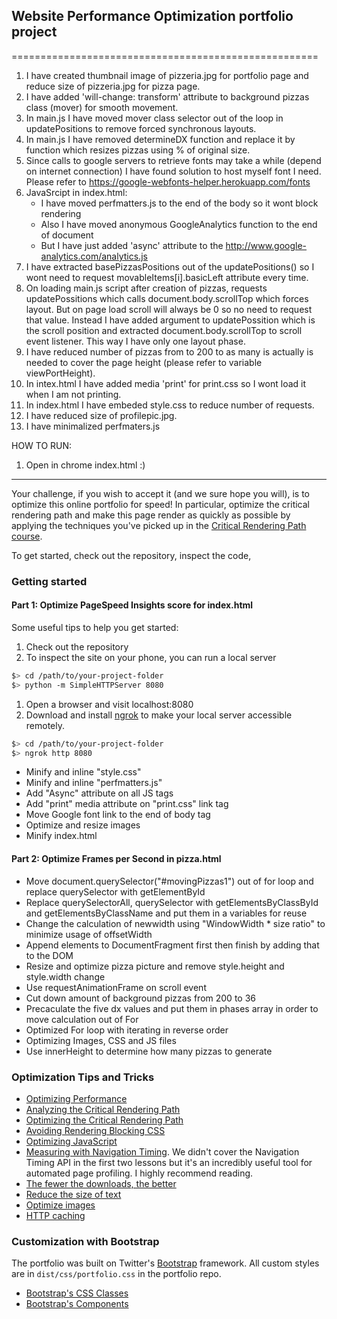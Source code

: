 ## Website Performance Optimization portfolio project
=====================================================

1. I have created thumbnail image of pizzeria.jpg for portfolio page and reduce size of pizzeria.jpg for pizza page.
2. I have added 'will-change: transform' attribute to background pizzas class (mover) for smooth movement.
3. In main.js I have moved mover class selector out of the loop in updatePositions to remove forced synchronous layouts.
4. In main.js I have removed determineDX function and replace it by function which resizes pizzas using % of original size.
5. Since calls to google servers to retrieve fonts may take a while (depend on internet connection) I have found solution to host myself font I need. Please refer to https://google-webfonts-helper.herokuapp.com/fonts
6. JavaSrcipt in index.html:
   - I have moved perfmatters.js to the end of the body so it wont block rendering
   - Also I have moved anonymous GoogleAnalytics function to the end of document
   - But I have just added 'async' attribute to the http://www.google-analytics.com/analytics.js
7. I have extracted basePizzasPositions out of the updatePositions() so I wont need to request movableItems[i].basicLeft attribute every time.
8. On loading main.js script after creation of pizzas, requests updatePossitions which calls document.body.scrollTop which forces layout. But on page load scroll will always be 0 so no need to request that value. Instead I have added argument to updatePossition which is the scroll position and extracted document.body.scrollTop to scroll event listener. This way I have only one layout phase.
9. I have reduced number of pizzas from to 200 to as many is actually is needed to cover the page height (please refer to variable viewPortHeight).
10. In intex.html I have added media 'print' for print.css so I wont load it when I am not printing.
11. In index.html I have embeded style.css to reduce number of requests.
12. I have reduced size of profilepic.jpg.
13. I have minimalized perfmaters.js

HOW TO RUN:

1. Open in chrome index.html :)


*********************************************************************************************

Your challenge, if you wish to accept it (and we sure hope you will), is to optimize this online portfolio for speed! In particular, optimize the critical rendering path and make this page render as quickly as possible by applying the techniques you've picked up in the [Critical Rendering Path course](https://www.udacity.com/course/ud884).

To get started, check out the repository, inspect the code,

### Getting started

#### Part 1: Optimize PageSpeed Insights score for index.html

Some useful tips to help you get started:

1. Check out the repository
1. To inspect the site on your phone, you can run a local server

  ```bash
  $> cd /path/to/your-project-folder
  $> python -m SimpleHTTPServer 8080
  ```

1. Open a browser and visit localhost:8080
1. Download and install [ngrok](https://ngrok.com/) to make your local server accessible remotely.

  ``` bash
  $> cd /path/to/your-project-folder
  $> ngrok http 8080
   ```
   
* Minify and inline "style.css"
* Minify and inline "perfmatters.js"
* Add "Async" attribute on all JS tags
* Add "print" media attribute on "print.css" link tag
* Move Google font link to the end of body tag
* Optimize and resize images
* Minify index.html


#### Part 2: Optimize Frames per Second in pizza.html

* Move document.querySelector("#movingPizzas1") out of for loop and replace querySelector with getElementById
* Replace querySelectorAll, querySelector with getElementsByClassById and getElementsByClassName and put them in a variables for reuse
* Change the calculation of newwidth using "WindowWidth * size ratio" to minimize usage of offsetWidth
* Append elements to DocumentFragment first then finish by adding that to the DOM
* Resize and optimize pizza picture and remove style.height and style.width change
* Use requestAnimationFrame on scroll event
* Cut down amount of background pizzas from 200 to 36
* Precaculate the five dx values and put them in phases array in order to move calculation out of For
* Optimized For loop with iterating in reverse order
* Optimizing Images, CSS and JS files
* Use innerHeight to determine how many pizzas to generate

### Optimization Tips and Tricks
* [Optimizing Performance](https://developers.google.com/web/fundamentals/performance/ "web performance")
* [Analyzing the Critical Rendering Path](https://developers.google.com/web/fundamentals/performance/critical-rendering-path/analyzing-crp.html "analyzing crp")
* [Optimizing the Critical Rendering Path](https://developers.google.com/web/fundamentals/performance/critical-rendering-path/optimizing-critical-rendering-path.html "optimize the crp!")
* [Avoiding Rendering Blocking CSS](https://developers.google.com/web/fundamentals/performance/critical-rendering-path/render-blocking-css.html "render blocking css")
* [Optimizing JavaScript](https://developers.google.com/web/fundamentals/performance/critical-rendering-path/adding-interactivity-with-javascript.html "javascript")
* [Measuring with Navigation Timing](https://developers.google.com/web/fundamentals/performance/critical-rendering-path/measure-crp.html "nav timing api"). We didn't cover the Navigation Timing API in the first two lessons but it's an incredibly useful tool for automated page profiling. I highly recommend reading.
* <a href="https://developers.google.com/web/fundamentals/performance/optimizing-content-efficiency/eliminate-downloads.html">The fewer the downloads, the better</a>
* <a href="https://developers.google.com/web/fundamentals/performance/optimizing-content-efficiency/optimize-encoding-and-transfer.html">Reduce the size of text</a>
* <a href="https://developers.google.com/web/fundamentals/performance/optimizing-content-efficiency/image-optimization.html">Optimize images</a>
* <a href="https://developers.google.com/web/fundamentals/performance/optimizing-content-efficiency/http-caching.html">HTTP caching</a>

### Customization with Bootstrap
The portfolio was built on Twitter's <a href="http://getbootstrap.com/">Bootstrap</a> framework. All custom styles are in `dist/css/portfolio.css` in the portfolio repo.

* <a href="http://getbootstrap.com/css/">Bootstrap's CSS Classes</a>
* <a href="http://getbootstrap.com/components/">Bootstrap's Components</a>
